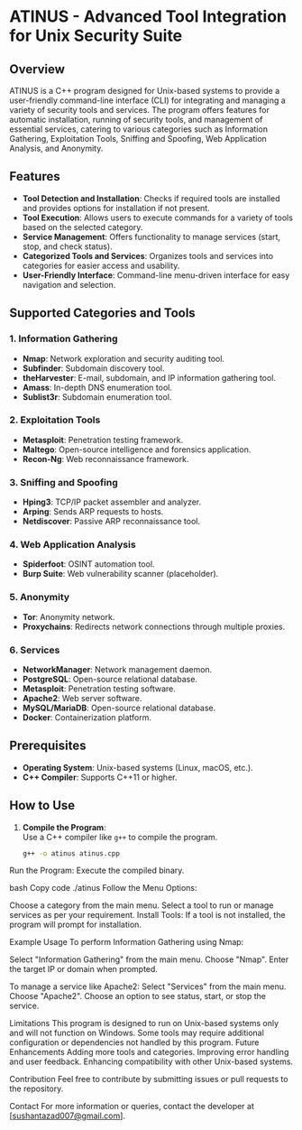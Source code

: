 # ATINUS - Advanced Tool Integration for Unix Security Suite

## Overview

ATINUS is a C++ program designed for Unix-based systems to provide a user-friendly command-line interface (CLI) for integrating and managing a variety of security tools and services. The program offers features for automatic installation, running of security tools, and management of essential services, catering to various categories such as Information Gathering, Exploitation Tools, Sniffing and Spoofing, Web Application Analysis, and Anonymity.

## Features

- **Tool Detection and Installation**: Checks if required tools are installed and provides options for installation if not present.
- **Tool Execution**: Allows users to execute commands for a variety of tools based on the selected category.
- **Service Management**: Offers functionality to manage services (start, stop, and check status).
- **Categorized Tools and Services**: Organizes tools and services into categories for easier access and usability.
- **User-Friendly Interface**: Command-line menu-driven interface for easy navigation and selection.

## Supported Categories and Tools

### 1. Information Gathering

- **Nmap**: Network exploration and security auditing tool.
- **Subfinder**: Subdomain discovery tool.
- **theHarvester**: E-mail, subdomain, and IP information gathering tool.
- **Amass**: In-depth DNS enumeration tool.
- **Sublist3r**: Subdomain enumeration tool.

### 2. Exploitation Tools

- **Metasploit**: Penetration testing framework.
- **Maltego**: Open-source intelligence and forensics application.
- **Recon-Ng**: Web reconnaissance framework.

### 3. Sniffing and Spoofing

- **Hping3**: TCP/IP packet assembler and analyzer.
- **Arping**: Sends ARP requests to hosts.
- **Netdiscover**: Passive ARP reconnaissance tool.

### 4. Web Application Analysis

- **Spiderfoot**: OSINT automation tool.
- **Burp Suite**: Web vulnerability scanner (placeholder).

### 5. Anonymity

- **Tor**: Anonymity network.
- **Proxychains**: Redirects network connections through multiple proxies.

### 6. Services

- **NetworkManager**: Network management daemon.
- **PostgreSQL**: Open-source relational database.
- **Metasploit**: Penetration testing software.
- **Apache2**: Web server software.
- **MySQL/MariaDB**: Open-source relational database.
- **Docker**: Containerization platform.

## Prerequisites

- **Operating System**: Unix-based systems (Linux, macOS, etc.).
- **C++ Compiler**: Supports C++11 or higher.

## How to Use

1. **Compile the Program**:  
   Use a C++ compiler like `g++` to compile the program.
   ```bash
   g++ -o atinus atinus.cpp
   ```

Run the Program:
Execute the compiled binary.

bash
Copy code
./atinus
Follow the Menu Options:

Choose a category from the main menu.
Select a tool to run or manage services as per your requirement.
Install Tools:
If a tool is not installed, the program will prompt for installation.

Example Usage
To perform Information Gathering using Nmap:

Select "Information Gathering" from the main menu.
Choose "Nmap".
Enter the target IP or domain when prompted.

To manage a service like Apache2:
Select "Services" from the main menu.
Choose "Apache2".
Choose an option to see status, start, or stop the service.

Limitations
This program is designed to run on Unix-based systems only and will not function on Windows.
Some tools may require additional configuration or dependencies not handled by this program.
Future Enhancements
Adding more tools and categories.
Improving error handling and user feedback.
Enhancing compatibility with other Unix-based systems.

Contribution
Feel free to contribute by submitting issues or pull requests to the repository.

Contact
For more information or queries, contact the developer at [sushantazad007@gmail.com].
